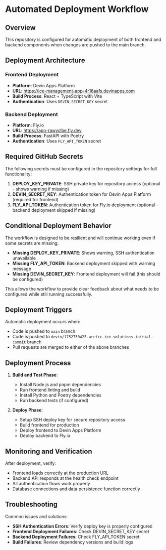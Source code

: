 # Automated Deployment Workflow

## Overview
This repository is configured for automatic deployment of both frontend and backend components when changes are pushed to the main branch.

## Deployment Architecture

### Frontend Deployment
- **Platform**: Devin Apps Platform
- **URL**: https://ice-management-app-4r16aafs.devinapps.com
- **Build Process**: React + TypeScript with Vite
- **Authentication**: Uses `DEVIN_SECRET_KEY` secret

### Backend Deployment
- **Platform**: Fly.io
- **URL**: https://app-rawyclbe.fly.dev
- **Build Process**: FastAPI with Poetry
- **Authentication**: Uses `FLY_API_TOKEN` secret

## Required GitHub Secrets

The following secrets must be configured in the repository settings for full functionality:

1. **DEPLOY_KEY_PRIVATE**: SSH private key for repository access (optional - shows warning if missing)
2. **DEVIN_SECRET_KEY**: Authentication token for Devin Apps Platform (required for frontend)
3. **FLY_API_TOKEN**: Authentication token for Fly.io deployment (optional - backend deployment skipped if missing)

## Conditional Deployment Behavior

The workflow is designed to be resilient and will continue working even if some secrets are missing:

- **Missing DEPLOY_KEY_PRIVATE**: Shows warning, SSH authentication unavailable
- **Missing FLY_API_TOKEN**: Backend deployment skipped with warning message
- **Missing DEVIN_SECRET_KEY**: Frontend deployment will fail (this should be configured)

This allows the workflow to provide clear feedback about what needs to be configured while still running successfully.

## Deployment Triggers

Automatic deployment occurs when:
- Code is pushed to `main` branch
- Code is pushed to `devin/1752750425-arctic-ice-solutions-initial-commit` branch
- Pull requests are merged to either of the above branches

## Deployment Process

1. **Build and Test Phase**:
   - Install Node.js and pnpm dependencies
   - Run frontend linting and build
   - Install Python and Poetry dependencies
   - Run backend tests (if configured)

2. **Deploy Phase**:
   - Setup SSH deploy key for secure repository access
   - Build frontend for production
   - Deploy frontend to Devin Apps Platform
   - Deploy backend to Fly.io

## Monitoring and Verification

After deployment, verify:
- Frontend loads correctly at the production URL
- Backend API responds at the health check endpoint
- All authentication flows work properly
- Database connections and data persistence function correctly

## Troubleshooting

Common issues and solutions:
- **SSH Authentication Errors**: Verify deploy key is properly configured
- **Frontend Deployment Failures**: Check DEVIN_SECRET_KEY secret
- **Backend Deployment Failures**: Check FLY_API_TOKEN secret
- **Build Failures**: Review dependency versions and build logs

